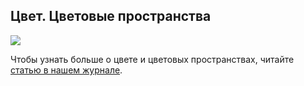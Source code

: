 ## Цвет. Цветовые пространства

![](/img/PRT_55/b344cover.jpg#rounded)

Чтобы узнать больше о цвете и цветовых пространствах, читайте [статью в нашем журнале](https://softculture.cc/blog/entries/articles/color-modes).